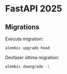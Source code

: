 # FastAPI 2025

## Migrations

Executa migration:

```bash
alembic upgrade head
```

Desfazer última migration:

```bash
alembic downgrade -1
```

